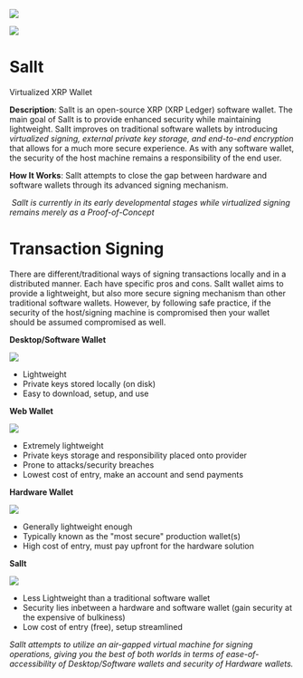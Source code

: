 ![](https://i.ibb.co/sKgtgvc/Screenshot-2023-09-13-at-4-27-40-AM.png)

![](https://pouch.jumpshare.com/preview/35RKmNApWCyUglpzOQNnMMHrjAD-QNNX8VTf6gIwUwX9UaogsAq6ROLjzNTxLJeiHKXmrgO4h8zuEjsBqfkCKY5ohOwOkkPTw6tOhJAo-AA)

# Sallt
Virtualized XRP Wallet

**Description**:  Sallt is an open-source XRP (XRP Ledger) software wallet. The main goal of Sallt is to provide enhanced security while maintaining lightweight. Sallt improves on traditional software wallets by introducing *virtualized signing, external private key storage, and end-to-end encryption* that allows for a much more secure experience. As with any software wallet, the security of the host machine remains a responsibility of the end user.



**How It Works**: Sallt attempts to close the gap between hardware and software wallets through its advanced signing mechanism.

‎
*Sallt is currently in its early developmental stages while  virtualized signing remains merely as a Proof-of-Concept*

# Transaction Signing
There are different/traditional ways of signing transactions locally and in a distributed manner. Each have specific pros and cons. Sallt wallet aims to provide a lightweight, but also more secure signing mechanism than other traditional software wallets. However, by following safe practice, if the security of the host/signing machine is compromised then your wallet should be assumed compromised as well.

**Desktop/Software Wallet**

![](https://i.ibb.co/LNtTmxs/normal-signing.jpg)

- Lightweight
- Private keys stored locally (on disk)
- Easy to download, setup, and use

**Web Wallet**

![](https://i.ibb.co/WxB5MBP/web-signing.jpg)

- Extremely lightweight
- Private keys storage and responsibility placed onto provider
- Prone to attacks/security breaches
- Lowest cost of entry, make an account and send payments

**Hardware Wallet**

![](https://i.ibb.co/vHkz7s0/hardware-signing.jpg)

- Generally lightweight enough
- Typically known as the "most secure" production wallet(s)
- High cost of entry, must pay upfront for the hardware solution

**Sallt**

![](https://i.ibb.co/ggf7pgx/sallt-infra.jpg)

- Less Lightweight than a traditional software wallet
- Security lies inbetween a hardware and software wallet (gain security at the expensive of bulkiness)
- Low cost of entry (free), setup streamlined

*Sallt attempts to utilize an air-gapped virtual machine for signing operations, giving you the best of both worlds in terms of ease-of-accessibility of Desktop/Software wallets and security of Hardware wallets.*
